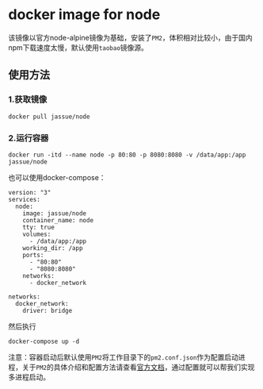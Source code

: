 

# docker image for node

该镜像以官方node-alpine镜像为基础，安装了`PM2`，体积相对比较小，由于国内npm下载速度太慢，默认使用`taobao`镜像源。

## 使用方法

### 1.获取镜像

```
docker pull jassue/node
```

### 2.运行容器

```
docker run -itd --name node -p 80:80 -p 8080:8080 -v /data/app:/app jassue/node
```

也可以使用docker-compose：

```
version: "3"
services:
  node:
    image: jassue/node
    container_name: node
    tty: true
    volumes:
      - /data/app:/app
    working_dir: /app
    ports:
      - "80:80"
      - "8080:8080"
    networks:
      - docker_network

networks:
  docker_network:
    driver: bridge
```

然后执行

~~~
docker-compose up -d
~~~

注意：容器启动后默认使用`PM2`将工作目录下的`pm2.conf.json`作为配置启动进程，关于`PM2`的具体介绍和配置方法请查看[官方文档](https://pm2.keymetrics.io/)，通过配置就可以帮我们实现多进程启动。

